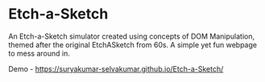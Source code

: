 # Etch-a-Sketch

An Etch-a-Sketch simulator created using concepts of DOM Manipulation, themed after the original EtchASketch from 60s. A simple yet fun webpage to mess around in.

Demo - https://suryakumar-selvakumar.github.io/Etch-a-Sketch/
